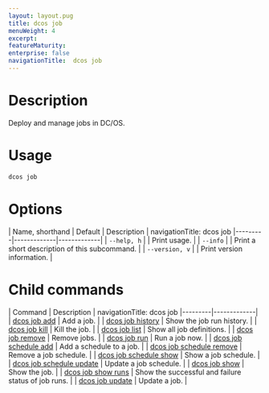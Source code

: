 ```yaml
---
layout: layout.pug
title: dcos job
menuWeight: 4
excerpt:
featureMaturity:
enterprise: false
navigationTitle:  dcos job
---
```


<!-- This source repo for this topic is https://github.com/dcos/dcos-docs -->

    
# Description
Deploy and manage jobs in DC/OS.

# Usage

```bash
dcos job
```

# Options

| Name, shorthand | Default | Description |
navigationTitle:  dcos job
|---------|-------------|-------------|
| `--help, h`   |             |  Print usage. |
| `--info`   |             |  Print a short description of this subcommand. |
| `--version, v`   |             | Print version information. |

# Child commands

| Command | Description |
navigationTitle:  dcos job
|---------|-------------|
| [dcos job add](/docs/1.10/cli/command-reference/dcos-job/dcos-job-add/)   |  Add a job. | 
| [dcos job history](/docs/1.10/cli/command-reference/dcos-job/dcos-job-history/)   | Show the job run history. | 
| [dcos job kill](/docs/1.10/cli/command-reference/dcos-job/dcos-job-kill/)   | Kill the job. | 
| [dcos job list](/docs/1.10/cli/command-reference/dcos-job/dcos-job-list/)   | Show all job definitions.  | 
| [dcos job remove](/docs/1.10/cli/command-reference/dcos-job/dcos-job-remove/)   | Remove jobs.   | 
| [dcos job run](/docs/1.10/cli/command-reference/dcos-job/dcos-job-run/)   | Run a job now. | 
| [dcos job schedule add](/docs/1.10/cli/command-reference/dcos-job/dcos-job-schedule-add/)   |  Add a schedule to a job.  | 
| [dcos job schedule remove](/docs/1.10/cli/command-reference/dcos-job/dcos-job-schedule-remove/)   |  Remove a job schedule.  |
| [dcos job schedule show](/docs/1.10/cli/command-reference/dcos-job/dcos-job-schedule-show/)   | Show a job schedule.  | 
| [dcos job schedule update](/docs/1.10/cli/command-reference/dcos-job/dcos-job-schedule-update/)   | Update a job schedule.  | 
| [dcos job show](/docs/1.10/cli/command-reference/dcos-job/dcos-job-show/)   | Show the job. | 
| [dcos job show runs](/docs/1.10/cli/command-reference/dcos-job/dcos-job-show-runs/)   | Show the successful and failure status of job runs.  | 
| [dcos job update](/docs/1.10/cli/command-reference/dcos-job/dcos-job-update/)   | Update a job.  | 
